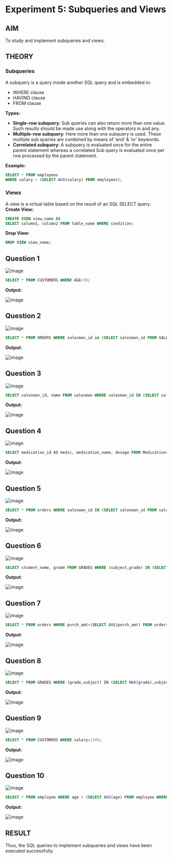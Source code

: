 # Experiment 5: Subqueries and Views

## AIM
To study and implement subqueries and views.

## THEORY

### Subqueries
A subquery is a query inside another SQL query and is embedded in:
- WHERE clause
- HAVING clause
- FROM clause

**Types:**
- **Single-row subquery**:
  Sub queries can also return more than one value. Such results should be made use along with the operators in and any.
- **Multiple-row subquery**:
  Here more than one subquery is used. These multiple sub queries are combined by means of ‘and’ & ‘or’ keywords.
- **Correlated subquery**:
  A subquery is evaluated once for the entire parent statement whereas a correlated Sub query is evaluated once per row processed by the parent statement.

**Example:**
```sql
SELECT * FROM employees
WHERE salary > (SELECT AVG(salary) FROM employees);
```
### Views
A view is a virtual table based on the result of an SQL SELECT query.
**Create View:**
```sql
CREATE VIEW view_name AS
SELECT column1, column2 FROM table_name WHERE condition;
```
**Drop View:**
```sql
DROP VIEW view_name;
```

**Question 1**
--
![image](https://github.com/user-attachments/assets/672dff9d-dc0d-47fb-bcf5-3c2b137b00d0)

```sql
SELECT * FROM CUSTOMERS WHERE AGE<30;
```

**Output:**

![image](https://github.com/user-attachments/assets/5561af8b-7549-48ac-8150-144d8c4fcab4)

**Question 2**
---
![image](https://github.com/user-attachments/assets/29aebadf-03f3-4e0e-b6d2-8c9496ff90b2)

```sql
SELECT * FROM ORDERS WHERE salesman_id in (SELECT salesman_id FROM SALESMAN WHERE city='New York');
```

**Output:**

![image](https://github.com/user-attachments/assets/cf1b1c1c-78de-40e1-88ba-02f7e15aee87)

**Question 3**
---
![image](https://github.com/user-attachments/assets/cb7ef18c-e9c6-4cd9-8079-3605a805b3b6)

```sql
SELECT salesman_id, name FROM salesman WHERE salesman_id IN (SELECT salesman_id FROM customer GROUP BY salesman_id HAVING COUNT(customer_id)>1);
```

**Output:**

![image](https://github.com/user-attachments/assets/bac95387-b1d7-45fb-9b3b-79b7eeb0a8de)

**Question 4**
---
![image](https://github.com/user-attachments/assets/1ae021bf-80fc-45ca-bd75-ae8129811048)

```sql
SELECT medication_id AS medic, medication_name, dosage FROM Medications WHERE dosage=(SELECT MAX(dosage) FROM Medications);
```

**Output:**

![image](https://github.com/user-attachments/assets/c7eb764f-6434-4b13-9941-ec3299991ca5)

**Question 5**
---
![image](https://github.com/user-attachments/assets/be29cded-1017-4c97-8ddf-b81bcba7ed8b)

```sql
SELECT * FROM orders WHERE salesman_id IN (SELECT salesman_id FROM salesman WHERE city='London');
```

**Output:**

![image](https://github.com/user-attachments/assets/b22a69a7-7633-4244-af07-a1994afb9562)

**Question 6**
---
![image](https://github.com/user-attachments/assets/d8eef286-4857-4085-a8e0-ef8d3f3fc2bc)

```sql
SELECT student_name, grade FROM GRADES WHERE (subject,grade) IN (SELECT subject,MIN(grade) FROM GRADES GROUP BY subject);
```

**Output:**

![image](https://github.com/user-attachments/assets/9b719dcc-9a86-416a-902c-e323bf86aae4)

**Question 7**
---
![image](https://github.com/user-attachments/assets/e1361fcd-0a51-46c7-a0c5-2721c806589b)

```sql
SELECT * FROM orders WHERE purch_amt>(SELECT AVG(purch_amt) FROM orders WHERE ord_date='2012-10-10');
```

**Output:**

![image](https://github.com/user-attachments/assets/07af850b-32fc-4704-a00d-9d9a54bc5ac5)

**Question 8**
---
![image](https://github.com/user-attachments/assets/9931e3e2-72a8-4060-9f0e-97769a4bda05)

```sql
SELECT * FROM GRADES WHERE (grade,subject) IN (SELECT MAX(grade),subject FROM GRADES GROUP BY subject);
```

**Output:**

![image](https://github.com/user-attachments/assets/a027b446-c9a4-4f31-b977-23be5ef4f89b)

**Question 9**
---
![image](https://github.com/user-attachments/assets/5f66c0b6-4de7-461e-91a5-624ba93c8ca2)

```sql
SELECT * FROM CUSTOMERS WHERE salary=1500;
```

**Output:**

![image](https://github.com/user-attachments/assets/eb3d9271-6f99-4360-b37f-d6e5e31d0cc4)

**Question 10**
---
![image](https://github.com/user-attachments/assets/5ee45e22-2439-4af0-99fd-0ab4bf1c0ca8)

```sql
SELECT * FROM employee WHERE age < (SELECT AVG(age) FROM employee WHERE income > 250000);
```

**Output:**

![image](https://github.com/user-attachments/assets/6d33da4d-0a37-4af4-bdc7-ab6740c4f3c0)

## RESULT
Thus, the SQL queries to implement subqueries and views have been executed successfully.
